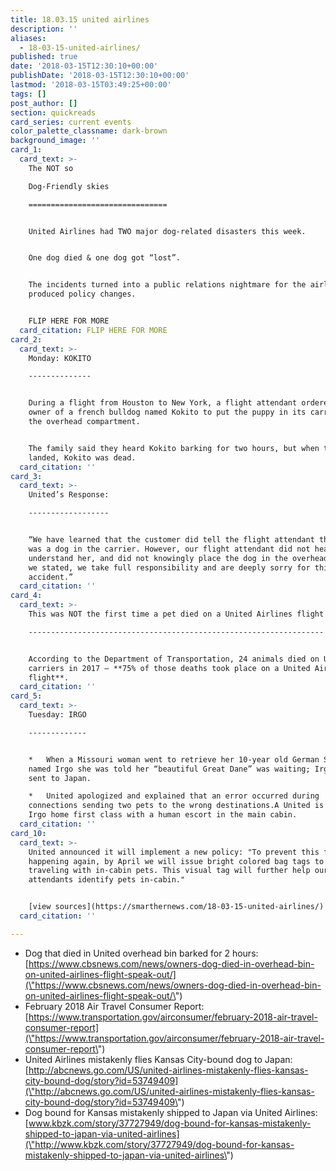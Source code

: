 ```yaml
---
title: 18.03.15 united airlines
description: ''
aliases:
  - 18-03-15-united-airlines/
published: true
date: '2018-03-15T12:30:10+00:00'
publishDate: '2018-03-15T12:30:10+00:00'
lastmod: '2018-03-15T03:49:25+00:00'
tags: []
post_author: []
section: quickreads
card_series: current events
color_palette_classname: dark-brown
background_image: ''
card_1:
  card_text: >-
    The NOT so  

    Dog-Friendly skies

    ===============================


    United Airlines had TWO major dog-related disasters this week.


    One dog died & one dog got “lost”.


    The incidents turned into a public relations nightmare for the airline &
    produced policy changes.


    FLIP HERE FOR MORE
  card_citation: FLIP HERE FOR MORE
card_2:
  card_text: >-
    Monday: KOKITO

    --------------


    During a flight from Houston to New York, a flight attendant ordered the
    owner of a french bulldog named Kokito to put the puppy in its carrier in
    the overhead compartment.


    The family said they heard Kokito barking for two hours, but when the plane
    landed, Kokito was dead.
  card_citation: ''
card_3:
  card_text: >-
    United’s Response:

    ------------------


    “We have learned that the customer did tell the flight attendant that there
    was a dog in the carrier. However, our flight attendant did not hear or
    understand her, and did not knowingly place the dog in the overhead bin. As
    we stated, we take full responsibility and are deeply sorry for this tragic
    accident.”
  card_citation: ''
card_4:
  card_text: >-
    This was NOT the first time a pet died on a United Airlines flight

    ------------------------------------------------------------------


    According to the Department of Transportation, 24 animals died on U.S.
    carriers in 2017 – **75% of those deaths took place on a United Airlines
    flight**.
  card_citation: ''
card_5:
  card_text: >-
    Tuesday: IRGO

    -------------


    *   When a Missouri woman went to retrieve her 10-year old German Shepard
    named Irgo she was told her “beautiful Great Dane” was waiting; Irgo was
    sent to Japan.

    *   United apologized and explained that an error occurred during
    connections sending two pets to the wrong destinations.A United is flying
    Irgo home first class with a human escort in the main cabin.
  card_citation: ''
card_10:
  card_text: >-
    United announced it will implement a new policy: "To prevent this from
    happening again, by April we will issue bright colored bag tags to customers
    traveling with in-cabin pets. This visual tag will further help our flight
    attendants identify pets in-cabin."


    [view sources](https://smarthernews.com/18-03-15-united-airlines/)
  card_citation: ''

---
```

*   Dog that died in United overhead bin barked for 2 hours: [https://www.cbsnews.com/news/owners-dog-died-in-overhead-bin-on-united-airlines-flight-speak-out/](\"https://www.cbsnews.com/news/owners-dog-died-in-overhead-bin-on-united-airlines-flight-speak-out/\")
*   February 2018 Air Travel Consumer Report: [https://www.transportation.gov/airconsumer/february-2018-air-travel-consumer-report](\"https://www.transportation.gov/airconsumer/february-2018-air-travel-consumer-report\")
*   United Airlines mistakenly flies Kansas City-bound dog to Japan: [http://abcnews.go.com/US/united-airlines-mistakenly-flies-kansas-city-bound-dog/story?id=53749409](\"http://abcnews.go.com/US/united-airlines-mistakenly-flies-kansas-city-bound-dog/story?id=53749409\")
*   Dog bound for Kansas mistakenly shipped to Japan via United Airlines: [www.kbzk.com/story/37727949/dog-bound-for-kansas-mistakenly-shipped-to-japan-via-united-airlines](\"http://www.kbzk.com/story/37727949/dog-bound-for-kansas-mistakenly-shipped-to-japan-via-united-airlines\")